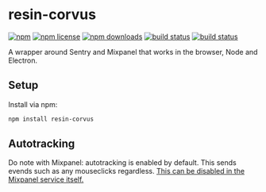 # resin-corvus
[![npm](https://img.shields.io/npm/v/resin-corvus.svg?style=flat-square)](https://npmjs.com/package/resin-corvus)
[![npm license](https://img.shields.io/npm/l/resin-corvus.svg?style=flat-square)](https://npmjs.com/package/resin-corvus)
[![npm downloads](https://img.shields.io/npm/dm/resin-corvus.svg?style=flat-square)](https://npmjs.com/package/resin-corvus)
[![build status](https://img.shields.io/travis/resin-io-modules/resin-corvus/master.svg?style=flat-square&label=linux)](https://travis-ci.org/resin-io-modules/resin-corvus)
[![build status](https://img.shields.io/appveyor/ci/resin-io/resin-corvus/master.svg?style=flat-square&label=windows)](https://ci.appveyor.com/project/resin-io/resin-corvus)

A wrapper around Sentry and Mixpanel that works in the browser, Node and Electron.

## Setup
Install via npm:
```bash
npm install resin-corvus
```

## Autotracking
Do note with Mixpanel: autotracking is enabled by default. This sends evends
such as any mouseclicks regardless. [This can be disabled in the Mixpanel service
itself.](https://mixpanel.com/help/questions/articles/how-do-i-know-what-data-autotrack-is-collecting-and-what-if-im-not-comfortable-with-the-data-being-collected-can-i-turn-off-collection-of-specific-data)
